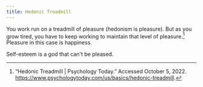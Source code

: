 ```yaml
---
title: Hedonic Treadmill
---
```


You work run on a treadmill of pleasure (hedonism is pleasure).
But as you grow tired, you have to keep working to maintain that level of
pleasure.[^1] Pleasure in this case is happiness.

Self-esteem is a god that can't be pleased.

[^1]: “Hedonic Treadmill | Psychology Today.” Accessed October 5, 2022.
<https://www.psychologytoday.com/us/basics/hedonic-treadmill>.
